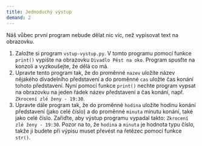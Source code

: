 ```yaml
---
title: Jednoduchý výstup
demand: 2
---
```


Náš vůbec první program nebude dělat nic víc, než vypisovat text na obrazovku.

1. Založte si program `vstup-vystup.py`. V tomto programu pomocí funkce `print()` vypište na obrazovku `Divadlo Pěst na oko`. Program spusťte na konzoli a vyzkoušejte, že dělá co má.
1. Upravte tento program tak, že do proměnné `nazev` uložíte název nějakého divadelního představení a do proměnné `cas` uložte čas konání tohoto představení. Nyní pomocí funkce `print()` nechte program vypsat na obrazovku na jeden řádek název představení a čas konání, např. `Zkrocení zlé ženy - 19:30`.
1. Upravte dále program tak, že do proměnné `hodina` uložíte hodinu konání představení (jako celé číslo) a do proměnné `minuta` minutu konání, také jako celé číslo. Zařiďte, aby výstup programu vypadal takto: `Zkrocení zlé ženy - 19:30`. Pozor na to, že `hodina` a `minuta` je hodnota typu číslo, takže ji budete při výpisu muset převést na řetězec pomocí funkce `str()`.
